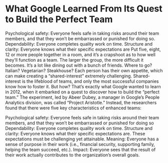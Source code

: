 # What Google Learned From Its Quest to Build the Perfect Team
Psychological safety: Everyone feels safe in taking risks around their team members, and that they won’t be embarrassed or punished for doing so. Dependability: Everyone completes quality work on time. Structure and clarity: Everyone knows what their specific expectations are Put five, eight, 12 or more people together in a room, and it’s a crapshoot as to how well they’ll function as a team. The larger the group, the more difficult it becomes. It’s a lot like dining out with a bunch of friends. Where to go? Italian? Vegetarian? Steakhouse? Each person has their own appetite, which can make creating a “shared-interest” extremely challenging. Shared-interest is the lifeblood of teams, and only the most successful companies know how to foster it. But how? That’s exactly what Google wanted to learn in 2012, when it embarked on a quest to discover how to build the “perfect team.” The experiment, led by Abeer Dubey, a manager in Google’s People Analytics division, was called “Project Aristotle.” Instead, the researchers found that there were five key characteristics of enhanced teams:

Psychological safety: Everyone feels safe in taking risks around their team members, and that they won’t be embarrassed or punished for doing so
Dependability: Everyone completes quality work on time.
Structure and clarity: Everyone knows what their specific expectations are. These expectations must be challenging yet attainable.
Meaning: Everyone has a sense of purpose in their work (i.e., financial security, supporting family, helping the team succeed, etc.).
Impact: Everyone sees that the result of their work actually contributes to the organization’s overall goals.
